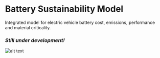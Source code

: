 # Battery Sustainability Model
Integrated model for electric vehicle battery cost, emissions, performance and material criticality.
  ### *Still under development!*


![alt text](https://github.com/jbaars2/Batt_Sust_Model/blob/main/docs/battery_model_overview.jpg)



